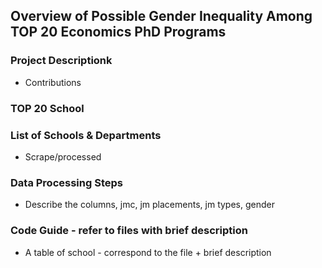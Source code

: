 ## Overview of Possible Gender Inequality Among TOP 20 Economics PhD Programs

### Project Descriptionk
- Contributions

### TOP 20 School

### List of Schools & Departments
- Scrape/processed

### Data Processing Steps
- Describe the columns, jmc, jm placements, jm types, gender

### Code Guide - refer to files with brief description
- A table of school - correspond to the file + brief description

